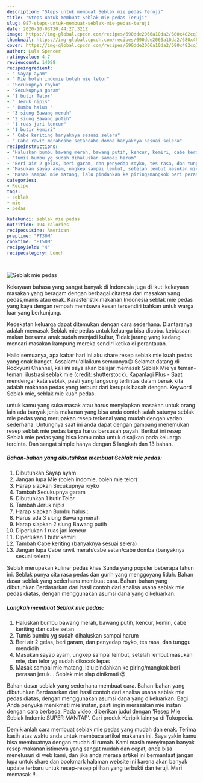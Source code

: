 ```yaml
---
description: "Steps untuk membuat Seblak mie pedas Teruji"
title: "Steps untuk membuat Seblak mie pedas Teruji"
slug: 987-steps-untuk-membuat-seblak-mie-pedas-teruji
date: 2020-10-03T20:44:27.321Z
image: https://img-global.cpcdn.com/recipes/690dde2066a10da2/680x482cq70/seblak-mie-pedas-foto-resep-utama.jpg
thumbnail: https://img-global.cpcdn.com/recipes/690dde2066a10da2/680x482cq70/seblak-mie-pedas-foto-resep-utama.jpg
cover: https://img-global.cpcdn.com/recipes/690dde2066a10da2/680x482cq70/seblak-mie-pedas-foto-resep-utama.jpg
author: Lula Spencer
ratingvalue: 4.7
reviewcount: 14088
recipeingredient:
- " Sayap ayam"
- " Mie boleh indomie boleh mie telor"
- "Secukupnya royko"
- "Secukupnya garam"
- "1 butir Telor"
- " Jeruk nipis"
- " Bumbu halus "
- "3 siung Bawang merah"
- "2 siung Bawang putih"
- "1 ruas jari kencur"
- "1 butir kemiri"
- " Cabe keriting banyaknya sesuai selera"
- " Cabe rawit merahcabe setancabe domba banyaknya sesuai selera"
recipeinstructions:
- "Haluskan bumbu bawang merah, bawang putih, kencur, kemiri, cabe keriting dan cabe setan"
- "Tumis bumbu yg sudah dihaluskan sampai harum"
- "Beri air 2 gelas, beri garam, dan penyedap royko, tes rasa, dan tunggu mendidih"
- "Masukan sayap ayam, ungkep sampai lembut, setelah lembut masukan mie, dan telor yg sudah dikocok lepas"
- "Masak sampai mie matang, lalu pindahkan ke piring/mangkok beri perasan jeruk... Seblak mie siap dinikmati 😍"
categories:
- Recipe
tags:
- seblak
- mie
- pedas

katakunci: seblak mie pedas 
nutrition: 194 calories
recipecuisine: American
preptime: "PT30M"
cooktime: "PT50M"
recipeyield: "4"
recipecategory: Lunch

---
```



![Seblak mie pedas](https://img-global.cpcdn.com/recipes/690dde2066a10da2/680x482cq70/seblak-mie-pedas-foto-resep-utama.jpg)

Kekayaan bahasa yang sangat banyak di Indonesia juga di ikuti kekayaan masakan yang beragam dengan berbagai citarasa dari masakan yang pedas,manis atau enak. Karasteristik makanan Indonesia seblak mie pedas yang kaya dengan rempah membawa kesan tersendiri bahkan untuk warga luar yang berkunjung.


Kedekatan keluarga dapat ditemukan dengan cara sederhana. Diantaranya adalah memasak Seblak mie pedas untuk keluarga bisa dicoba. kebiasaan makan bersama anak sudah menjadi kultur, Tidak jarang yang kadang mencari masakan kampung mereka sendiri ketika di perantauan.

Hallo semuanya, apa kabar hari ini aku share resep seblak mie kuah pedas yang enak banget. Assalamu&#39;allaikum semuanya😍 Selamat datang di Rockyuni Channel, kali ini saya akan belajar memasak Seblak Mie ya teman-teman. ilustrasi seblak mie (credit: shutterstock). Kapanlagi Plus - Saat mendengar kata seblak, pasti yang langsung terlintas dalam benak kita adalah makanan pedas yang terbuat dari kerupuk basah dengan. Keyword Seblak mie, seblak mie kuah pedas.

untuk kamu yang suka masak atau harus menyiapkan masakan untuk orang lain ada banyak jenis makanan yang bisa anda contoh salah satunya seblak mie pedas yang merupakan resep terkenal yang mudah dengan varian sederhana. Untungnya saat ini anda dapat dengan gampang menemukan resep seblak mie pedas tanpa harus bersusah payah.
Berikut ini resep Seblak mie pedas yang bisa kamu coba untuk disajikan pada keluarga tercinta. Dan sangat simple hanya dengan 5 langkah dan 13 bahan.


<!--inarticleads1-->

##### Bahan-bahan yang dibutuhkan membuat Seblak mie pedas:

1. Dibutuhkan  Sayap ayam
1. Jangan lupa  Mie (boleh indomie, boleh mie telor)
1. Harap siapkan Secukupnya royko
1. Tambah Secukupnya garam
1. Dibutuhkan 1 butir Telor
1. Tambah  Jeruk nipis
1. Harap siapkan  Bumbu halus :
1. Harus ada 3 siung Bawang merah
1. Harap siapkan 2 siung Bawang putih
1. Diperlukan 1 ruas jari kencur
1. Diperlukan 1 butir kemiri
1. Tambah  Cabe keriting (banyaknya sesuai selera)
1. Jangan lupa  Cabe rawit merah/cabe setan/cabe domba (banyaknya sesuai selera)


Seblak merupakan kuliner pedas khas Sunda yang populer beberapa tahun ini. Seblak punya cita rasa pedas dan gurih yang menggoyang lidah. Bahan dasar seblak yang sederhana membuat cara. Bahan-bahan yang dibutuhkan Berdasarkan dari hasil contoh dari analisa usaha seblak mie pedas diatas, dengan menggunakan asumsi dana yang dikeluarkan. 

<!--inarticleads2-->

##### Langkah membuat  Seblak mie pedas:

1. Haluskan bumbu bawang merah, bawang putih, kencur, kemiri, cabe keriting dan cabe setan
1. Tumis bumbu yg sudah dihaluskan sampai harum
1. Beri air 2 gelas, beri garam, dan penyedap royko, tes rasa, dan tunggu mendidih
1. Masukan sayap ayam, ungkep sampai lembut, setelah lembut masukan mie, dan telor yg sudah dikocok lepas
1. Masak sampai mie matang, lalu pindahkan ke piring/mangkok beri perasan jeruk... Seblak mie siap dinikmati 😍


Bahan dasar seblak yang sederhana membuat cara. Bahan-bahan yang dibutuhkan Berdasarkan dari hasil contoh dari analisa usaha seblak mie pedas diatas, dengan menggunakan asumsi dana yang dikeluarkan. Bagi Anda penyuka menikmati mie instan, pasti ingin merasakan mie instan dengan cara berbeda. Pada video, diberikan judul dengan &#39;Resep Mie Seblak Indomie SUPER MANTAP&#39;. Cari produk Keripik lainnya di Tokopedia. 

Demikianlah cara membuat seblak mie pedas yang mudah dan enak. Terima kasih atas waktu anda untuk membaca artikel makanan ini. Saya yakin kamu bisa membuatnya dengan mudah di rumah. Kami masih menyimpan banyak resep makanan istimewa yang sangat mudah dan cepat, anda bisa menelusuri di web kami, dan jika anda merasa artikel ini bermanfaat jangan lupa untuk share dan bookmark halaman website ini karena akan banyak update terbaru untuk resep-resep pilihan yang terbukti dan teruji. Mari memasak !!. 

